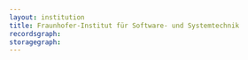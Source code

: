 ```yaml
---
layout: institution
title: Fraunhofer-Institut für Software- und Systemtechnik
recordsgraph: 
storagegraph: 
---
```

